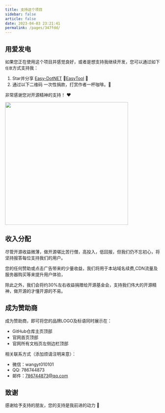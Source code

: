 ```yaml
---
title: 支持这个项目
sidebar: false
article: false
date: 2023-04-03 23:21:41
permalink: /pages/347fdd/
---
```


## 用爱发电

如果您正在使用这个项目并感觉良好，或者是想支持我继续开发，您可以通过如下`任意`方式支持我：

1. Star并分享 [Easy-DotNET](https://easy-dotnet.com) :rocket:[EasyTool](https://easy-dotnet.com) :rocket:
2. 通过以下二维码 一次性捐款，打赏作者一杯咖啡。:tea:

非常感谢您对开源精神的支持！ :heart:

<img align="center" height="400px" src="/img/qrcode/donate.png" style="cursor: zoom-in;">

## 收入分配

尽管开源收益微薄，做开源堪比苦行僧，高投入，低回报，但我们仍不忘初心，将坚持报答每位支持我们的用户。

您的任何赞助或点击广告带来的少量收益，我们将用于本站域名续费,CDN流量及服务器购买等来提升用户体验，

除此之外，我们会将约30%左右收益捐赠给开源基金会，支持我们伟大的开源精神，做开源的才懂开源的不易。

## 成为赞助商

成为赞助商，即可将您的品牌LOGO及标语同时展示在：
- GitHub仓库主页顶部
- 官网首页顶部
- 官网所有文档页左侧边栏顶部

相关联系方式（添加烦请注明来意）：
- 微信：wangyt010101
- QQ: 786744873
- 邮件：786744873@qq.com

## 致谢
感谢给予支持的朋友，您的支持是我前进的动力 🎉
